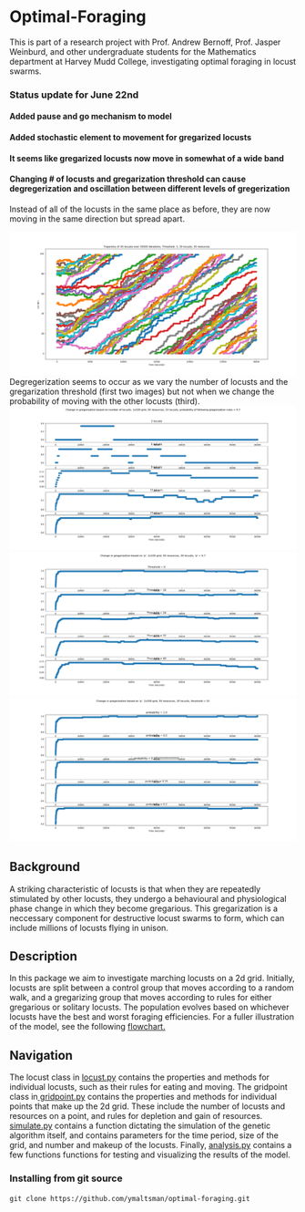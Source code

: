 # Optimal-Foraging
This is part of a research project with Prof. Andrew Bernoff, Prof. Jasper Weinburd, and other undergraduate students for the Mathematics department at Harvey Mudd College, investigating optimal foraging in locust swarms.

<h3>Status update for June 22nd</h3>
<h4>Added pause and go mechanism to model </h4>
<h4> Added stochastic element to movement for gregarized locusts </h4>
<h4> It seems like gregarized locusts now move in somewhat of a wide band </h4>
<h4> Changing # of locusts and gregarization threshold can cause degregerization and oscillation between different levels of gregerization </h4>
<p>Instead of all of the locusts in the same place as before, they are now moving in the same direction but spread apart.</p>
<img src="https://github.com/ymaltsman/Optimal-Foraging/blob/master/imgs/alsomaybeband.png">
Degregerization seems to occur as we vary the number of locusts and the gregarization threshold (first two images) but not when we change the probability of moving with the other locusts (third).
<img src="https://github.com/ymaltsman/Optimal-Foraging/blob/master/imgs/patterns.png">
<img src="https://github.com/ymaltsman/Optimal-Foraging/blob/master/imgs/Kchanges.png">
<img src="https://github.com/ymaltsman/Optimal-Foraging/blob/master/imgs/degregforp.png">
<h2>Background</h2>
<p> A striking characteristic of locusts is that when they are repeatedly stimulated by other locusts, they undergo a behavioural and physiological phase change in which they become gregarious. This gregarization is a neccessary component for destructive locust swarms to form, which can include millions of locusts flying in unison. </p>
<h2>Description</h2>
<p>In this package we aim to investigate marching locusts on a 2d grid. Initially, locusts are split between a control group that moves according to a random walk, and a gregarizing group that moves according to rules for either gregarious or solitary locusts. The population evolves based on whichever locusts have the best and worst foraging efficiencies. For a fuller illustration of the model, see the following <a href ="https://www.zenflowchart.com/docs/view/15wNJAPdRnVVdGyOXpZK">flowchart.</a></p>
<h2>Navigation</h2>
<p>The locust class in <a href="https://github.com/ymaltsman/Optimal-Foraging/blob/master/classes/locust.py">locust.py</a> contains the properties and methods for individual locusts, such as their rules for eating and moving. The gridpoint class in<a href="https://github.com/ymaltsman/Optimal-Foraging/blob/master/classes/gridpoint.py"> gridpoint.py</a> contains the properties and methods for individual points that make up the 2d grid. These include the number of locusts and resources on a point, and rules for depletion and gain of resources. <a href="https://github.com/ymaltsman/Optimal-Foraging/blob/master/simulate.py">simulate.py</a> contains a function dictating the simulation of the genetic algorithm itself, and contains parameters for the time period, size of the grid, and number and makeup of the locusts. Finally, <a href="https://github.com/ymaltsman/Optimal-Foraging/blob/master/analysis.py">analysis.py</a> contains a few functions functions for testing and visualizing the results of the model.</p>
<h3> Installing from git source </h3>

```
git clone https://github.com/ymaltsman/optimal-foraging.git

```

